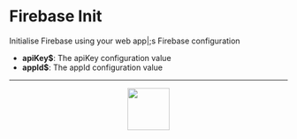 # Firebase Init
Initialise Firebase using your web app|;s Firebase configuration
- **apiKey&dollar;**: The apiKey configuration value
- **appId&dollar;**: The appId configuration value
---
<p align="center"><img valign="middle" width="76px" src="https://drive.google.com/uc?export=view&id=1c2KO0LJpvMS9X9CAGV6dOfciR7OWhdKA" /></p>